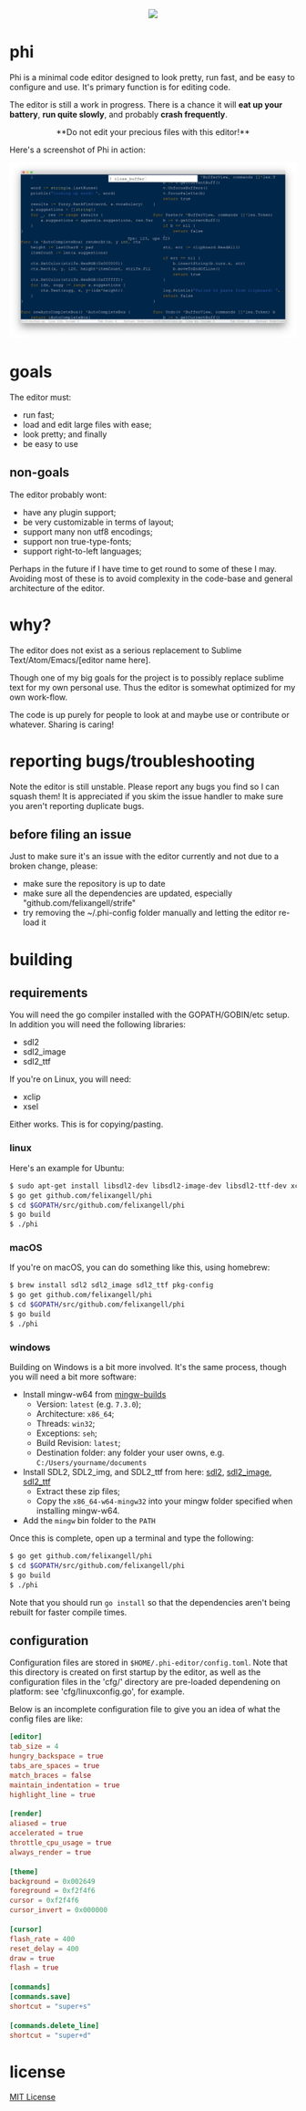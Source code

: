 <p align="center"><img src="https://raw.githubusercontent.com/felixangell/phi/gh-pages/images/icon96.png"></p>

<h1>phi</h1>
Phi is a minimal code editor designed to look pretty, run fast, and be easy
to configure and use. It's primary function is for editing code.

The editor is still a work in progress. There is a chance it will **eat up your battery**, **run quite slowly**, 
and probably **crash frequently**.

<p align="center">**Do not edit your precious files with this editor!**</p>

Here's a screenshot of Phi in action:

<p align="center"><img src="screenshot.png"></p>

# goals
The editor must:

* run fast;
* load and edit large files with ease;
* look pretty; and finally
* be easy to use

## non-goals
The editor probably wont:

* have any plugin support;
* be very customizable in terms of layout;
* support many non utf8 encodings;
* support non true-type-fonts;
* support right-to-left languages;

Perhaps in the future if I have time to get round to some of these
I may. Avoiding most of these is to avoid complexity in the code-base
and general architecture of the editor.

# why?
The editor does not exist as a serious replacement to Sublime Text/Atom/Emacs/[editor name here]. 

Though one of my big goals for the project is to possibly replace sublime text for my own personal use. Thus the editor is somewhat optimized for my own work-flow.

The code is up purely for people to look at and maybe use or contribute or whatever. Sharing is caring!

# reporting bugs/troubleshooting
Note the editor is still unstable. Please report any bugs you find so I can
squash them! It is appreciated if you skim the issue handler to make sure
you aren't reporting duplicate bugs.

## before filing an issue
Just to make sure it's an issue with the editor currently and not due to a 
broken change, please:

* make sure the repository is up to date
* make sure all the dependencies are updated, especially "github.com/felixangell/strife"
* try removing the ~/.phi-config folder manually and letting the editor re-load it

# building
## requirements
You will need the go compiler installed with the GOPATH/GOBIN/etc setup. In addition
you will need the following libraries:

* sdl2
* sdl2_image
* sdl2_ttf

If you're on Linux, you will need:

* xclip
* xsel

Either works. This is for copying/pasting.

### linux
Here's an example for Ubuntu:

```bash
$ sudo apt-get install libsdl2-dev libsdl2-image-dev libsdl2-ttf-dev xclip
$ go get github.com/felixangell/phi
$ cd $GOPATH/src/github.com/felixangell/phi
$ go build
$ ./phi
```

### macOS
If you're on macOS, you can do something like this, using homebrew:

```bash
$ brew install sdl2 sdl2_image sdl2_ttf pkg-config
$ go get github.com/felixangell/phi
$ cd $GOPATH/src/github.com/felixangell/phi
$ go build
$ ./phi
```

### windows
Building on Windows is a bit more involved. It's the same process, though you will need a bit
more software:

* Install mingw-w64 from [mingw-builds](http://mingw-w64.org/doku.php/download/mingw-builds)
	* Version: `latest` (e.g. `7.3.0`);
	* Architecture: `x86_64`;
	* Threads: `win32`;
	* Exceptions: `seh`;
	* Build Revision: `latest`;
	* Destination folder: any folder your user owns, e.g. `C:/Users/yourname/documents`
* Install SDL2, SDL2_img, and SDL2_ttf from here: [sdl2](http://libsdl.org/download-2.0.php), [sdl2_image](https://www.libsdl.org/projects/SDL_image), [sdl2_ttf](https://www.libsdl.org/projects/SDL_ttf)
	* Extract these zip files;
	* Copy the `x86_64-w64-mingw32` into your mingw folder specified when installing mingw-w64.
* Add the `mingw` bin folder to the `PATH`

Once this is complete, open up a terminal and type the following:

```bash
$ go get github.com/felixangell/phi
$ cd $GOPATH/src/github.com/felixangell/phi
$ go build
$ ./phi
```

Note that you should run `go install` so that the dependencies aren't being rebuilt for faster compile times.

## configuration
Configuration files are stored in `$HOME/.phi-editor/config.toml`. Note that
this directory is created on first startup by the editor, as well as the configuration
files in the 'cfg/' directory are pre-loaded dependening on platform: see 'cfg/linuxconfig.go', for example.

Below is an incomplete configuration file to give you an
idea of what the config files are like:

```toml
[editor]
tab_size = 4
hungry_backspace = true
tabs_are_spaces = true
match_braces = false
maintain_indentation = true
highlight_line = true

[render]
aliased = true
accelerated = true
throttle_cpu_usage = true
always_render = true

[theme]
background = 0x002649
foreground = 0xf2f4f6
cursor = 0xf2f4f6
cursor_invert = 0x000000

[cursor]
flash_rate = 400
reset_delay = 400
draw = true
flash = true

[commands]
[commands.save]
shortcut = "super+s"

[commands.delete_line]
shortcut = "super+d"
```

# license
[MIT License](/LICENSE)

